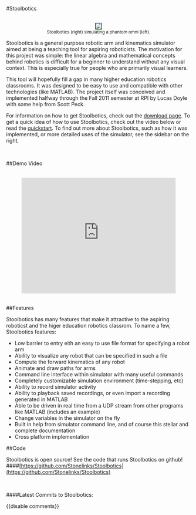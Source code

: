 #Stoolbotics

<center>

<br>

<img src="{{wr}}/static/img/stoolbotics/omni.jpg" style="border: 1px solid black;">
<div>
<small> Stoolbotics (right) simulating a phantom omni (left). </small>
</div>
</center>

Stoolbotics is a general purpose robotic arm and kinematics simulator aimed at being a teaching tool for aspiring roboticists. The motivation for this project was simple: the linear algebra and mathematical concepts behind robotics is difficult for a beginner to understand without any visual context. This is especially true for people who are primarily visual learners.

This tool will hopefully fill a gap in many higher education robotics classrooms. It was designed to be easy to use and compatible with other technologies (like MATLAB). The project itself was conceived and implemented halfway through the Fall 2011 semester at RPI by Lucas Doyle with some help from Scott Peck.

For information on how to get Stoolbotics, check out the [download page]({{wr}}projects/stoolbotics/quickstart.html). To get a quick idea of how to use Stoolbotics, check out the video below or read the [quickstart]({{wr}}projects/stoolbotics/quickstart.html). To find out more about Stoolbotics, such as how it was implemented, or more detailed uses of the simulator, see the sidebar on the right.

<br>

##Demo Video

<center>

<br>

<iframe width="420" height="315" src="http://www.youtube.com/embed/h3Rus5mUkzY" frameborder="0" allowfullscreen></iframe>

</center>

<br>

##Features

Stoolbotics has many features that make it attractive to the aspiring roboticst and the higer education robotics classrom. To name a few, Stoolbotics features:

- Low barrier to entry eith an easy to use file format for specifying a robot arm
- Ability to visualize any robot that can be specified in such a file
- Compute the forward kinematics of any robot
- Animate and draw paths for arms
- Command line interface within simulator with many useful commands
- Completely customizable simulation environment (time-stepping, etc)
- Ability to record simulator activity
- Ability to playback saved recordings, or even import a recording generated in MATLAB
- Able to be driven in real time from a UDP stream from other programs like MATLAB (includes an example)
- Change variables in the simulator on the fly
- Built in help from simulator command line, and of course this stellar and complete documentation
- Cross platform implementation

##Code

Stoolbotics is open source! See the code that runs Stoolbotics on github!
####[https://github.com/Stonelinks/Stoolbotics](https://github.com/Stonelinks/Stoolbotics)

<br>

<script type="text/javascript">
$(window).load(function () {
  var c = new libgithub.Badge('Stonelinks', 'Stoolbotics');
  c.numCommitsIs(5);
  c.targetIs('#commits');
});
</script>

####Latest Commits to Stoolbotics:
<div id="commits"></div>

{{disable comments}}
